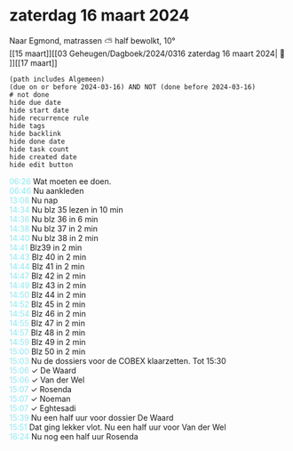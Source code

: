 # zaterdag 16 maart 2024

Naar Egmond, matrassen ⛅ half bewolkt, 10°<br>[[15 maart]][[03 Geheugen/Dagboek/2024/0316 zaterdag 16 maart 2024| 📓 ]][[17 maart]]
```tasks
(path includes Algemeen)
(due on or before 2024-03-16) AND NOT (done before 2024-03-16)
# not done
hide due date
hide start date
hide recurrence rule
hide tags
hide backlink
hide done date
hide task count
hide created date
hide edit button
```
<p style="padding-left: 2.7em; text-indent: -2.7em; margin: 0;"><font color=#8be9f3>06:26  </font>  Wat moeten ee doen.  </p>   
<p style="padding-left: 2.7em; text-indent: -2.7em; margin: 0;"><font color=#8be9f3>06:46  </font>  Nu aankleden  </p>   
<p style="padding-left: 2.7em; text-indent: -2.7em; margin: 0;"><font color=#8be9f3>13:08  </font>  Nu nap </p>   
<p style="padding-left: 2.7em; text-indent: -2.7em; margin: 0;"><font color=#8be9f3>14:34  </font>  Nu blz 35 lezen in 10 min </p>   
<p style="padding-left: 2.7em; text-indent: -2.7em; margin: 0;"><font color=#8be9f3>14:36  </font>  Nu blz 36 in 6 min </p>   
<p style="padding-left: 2.7em; text-indent: -2.7em; margin: 0;"><font color=#8be9f3>14:38  </font>  Nu blz 37 in 2 min </p>   
<p style="padding-left: 2.7em; text-indent: -2.7em; margin: 0;"><font color=#8be9f3>14:40  </font>  Nu blz 38 in 2 min </p>   
<p style="padding-left: 2.7em; text-indent: -2.7em; margin: 0;"><font color=#8be9f3>14:41  </font>  Blz39 in 2 min </p>   
<p style="padding-left: 2.7em; text-indent: -2.7em; margin: 0;"><font color=#8be9f3>14:43  </font>  Blz 40 in 2 min </p>   
<p style="padding-left: 2.7em; text-indent: -2.7em; margin: 0;"><font color=#8be9f3>14:44  </font>  Blz 41 in 2 min </p>   
<p style="padding-left: 2.7em; text-indent: -2.7em; margin: 0;"><font color=#8be9f3>14:47  </font>  Blz 42 in 2 min </p>   
<p style="padding-left: 2.7em; text-indent: -2.7em; margin: 0;"><font color=#8be9f3>14:49  </font>  Blz 43 in 2 min </p>   
<p style="padding-left: 2.7em; text-indent: -2.7em; margin: 0;"><font color=#8be9f3>14:50  </font>  Blz 44 in 2 min </p>   
<p style="padding-left: 2.7em; text-indent: -2.7em; margin: 0;"><font color=#8be9f3>14:52  </font>  Blz 45 in 2 min </p>   
<p style="padding-left: 2.7em; text-indent: -2.7em; margin: 0;"><font color=#8be9f3>14:54  </font>  Blz 46 in 2 min </p>   
<p style="padding-left: 2.7em; text-indent: -2.7em; margin: 0;"><font color=#8be9f3>14:55  </font>  Blz 47 in 2 min </p>   
<p style="padding-left: 2.7em; text-indent: -2.7em; margin: 0;"><font color=#8be9f3>14:57  </font>  Blz 48 in 2 min </p>   
<p style="padding-left: 2.7em; text-indent: -2.7em; margin: 0;"><font color=#8be9f3>14:59  </font>  Blz 49 in 2 min </p>   
<p style="padding-left: 2.7em; text-indent: -2.7em; margin: 0;"><font color=#8be9f3>15:00  </font>  Blz 50 in 2 min </p>   
<p style="padding-left: 2.7em; text-indent: -2.7em; margin: 0;"><font color=#8be9f3>15:03  </font>  Nu de dossiers voor de COBEX klaarzetten. Tot 15:30 </p>   
<p style="padding-left: 2.7em; text-indent: -2.7em; margin: 0;"><font color=#8be9f3>15:06  </font>  ✓ De Waard </p>   
<p style="padding-left: 2.7em; text-indent: -2.7em; margin: 0;"><font color=#8be9f3>15:06  </font>  ✓ Van der Wel </p>   
<p style="padding-left: 2.7em; text-indent: -2.7em; margin: 0;"><font color=#8be9f3>15:07  </font>  ✓ Rosenda </p>   
<p style="padding-left: 2.7em; text-indent: -2.7em; margin: 0;"><font color=#8be9f3>15:07  </font>  ✓ Noeman </p>   
<p style="padding-left: 2.7em; text-indent: -2.7em; margin: 0;"><font color=#8be9f3>15:07  </font>  ✓ Eghtesadi </p>   
<p style="padding-left: 2.7em; text-indent: -2.7em; margin: 0;"><font color=#8be9f3>15:39  </font>  Nu een half uur voor dossier De Waard </p>   
<p style="padding-left: 2.7em; text-indent: -2.7em; margin: 0;"><font color=#8be9f3>15:51  </font>  Dat ging lekker vlot. Nu een half uur voor Van der Wel </p>   
<p style="padding-left: 2.7em; text-indent: -2.7em; margin: 0;"><font color=#8be9f3>16:24  </font>  Nu nog een half uur Rosenda </p>   